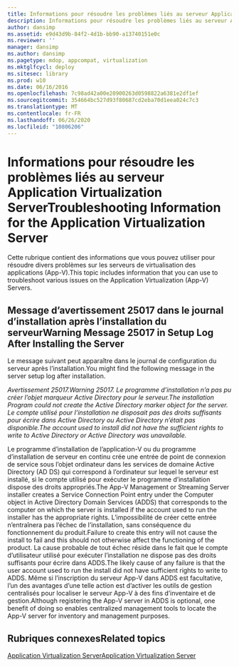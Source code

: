 ```yaml
---
title: Informations pour résoudre les problèmes liés au serveur Application Virtualization Server
description: Informations pour résoudre les problèmes liés au serveur Application Virtualization Server
author: dansimp
ms.assetid: e9d43d9b-84f2-4d1b-bb90-a13740151e0c
ms.reviewer: ''
manager: dansimp
ms.author: dansimp
ms.pagetype: mdop, appcompat, virtualization
ms.mktglfcycl: deploy
ms.sitesec: library
ms.prod: w10
ms.date: 06/16/2016
ms.openlocfilehash: 7c98ad42a00e20900263d0598822a6381e2df1ef
ms.sourcegitcommit: 354664bc527d93f80687cd2eba70d1eea024c7c3
ms.translationtype: MT
ms.contentlocale: fr-FR
ms.lasthandoff: 06/26/2020
ms.locfileid: "10806206"
---
```

# <span data-ttu-id="fe1b7-103">Informations pour résoudre les problèmes liés au serveur Application Virtualization Server</span><span class="sxs-lookup"><span data-stu-id="fe1b7-103">Troubleshooting Information for the Application Virtualization Server</span></span>


<span data-ttu-id="fe1b7-104">Cette rubrique contient des informations que vous pouvez utiliser pour résoudre divers problèmes sur les serveurs de virtualisation des applications (App-V).</span><span class="sxs-lookup"><span data-stu-id="fe1b7-104">This topic includes information that you can use to troubleshoot various issues on the Application Virtualization (App-V) Servers.</span></span>

## <span data-ttu-id="fe1b7-105">Message d’avertissement 25017 dans le journal d’installation après l’installation du serveur</span><span class="sxs-lookup"><span data-stu-id="fe1b7-105">Warning Message 25017 in Setup Log After Installing the Server</span></span>


<span data-ttu-id="fe1b7-106">Le message suivant peut apparaître dans le journal de configuration du serveur après l’installation.</span><span class="sxs-lookup"><span data-stu-id="fe1b7-106">You might find the following message in the server setup log after installation.</span></span>

*<span data-ttu-id="fe1b7-107">Avertissement 25017.</span><span class="sxs-lookup"><span data-stu-id="fe1b7-107">Warning 25017.</span></span> <span data-ttu-id="fe1b7-108">Le programme d’installation n’a pas pu créer l’objet marqueur Active Directory pour le serveur.</span><span class="sxs-lookup"><span data-stu-id="fe1b7-108">The installation Program could not create the Active Directory marker object for the server.</span></span> <span data-ttu-id="fe1b7-109">Le compte utilisé pour l’installation ne disposait pas des droits suffisants pour écrire dans Active Directory ou Active Directory n’était pas disponible.</span><span class="sxs-lookup"><span data-stu-id="fe1b7-109">The account used to install did not have the sufficient rights to write to Active Directory or Active Directory was unavailable.</span></span>*

<span data-ttu-id="fe1b7-110">Le programme d’installation de l’application-V ou du programme d’installation de serveur en continu crée une entrée de point de connexion de service sous l’objet ordinateur dans les services de domaine Active Directory (AD DS) qui correspond à l’ordinateur sur lequel le serveur est installé, si le compte utilisé pour exécuter le programme d’installation dispose des droits appropriés.</span><span class="sxs-lookup"><span data-stu-id="fe1b7-110">The App-V Management or Streaming Server installer creates a Service Connection Point entry under the Computer object in Active Directory Domain Services (ADDS) that corresponds to the computer on which the server is installed if the account used to run the installer has the appropriate rights.</span></span> <span data-ttu-id="fe1b7-111">L’impossibilité de créer cette entrée n’entraînera pas l’échec de l’installation, sans conséquence du fonctionnement du produit.</span><span class="sxs-lookup"><span data-stu-id="fe1b7-111">Failure to create this entry will not cause the install to fail and this should not otherwise affect the functioning of the product.</span></span> <span data-ttu-id="fe1b7-112">La cause probable de tout échec réside dans le fait que le compte d’utilisateur utilisé pour exécuter l’installation ne dispose pas des droits suffisants pour écrire dans ADDS.</span><span class="sxs-lookup"><span data-stu-id="fe1b7-112">The likely cause of any failure is that the user account used to run the install did not have sufficient rights to write to ADDS.</span></span> <span data-ttu-id="fe1b7-113">Même si l’inscription du serveur App-V dans ADDS est facultative, l’un des avantages d’une telle action est d’activer les outils de gestion centralisés pour localiser le serveur App-V à des fins d’inventaire et de gestion.</span><span class="sxs-lookup"><span data-stu-id="fe1b7-113">Although registering the App-V server in ADDS is optional, one benefit of doing so enables centralized management tools to locate the App-V server for inventory and management purposes.</span></span>

## <span data-ttu-id="fe1b7-114">Rubriques connexes</span><span class="sxs-lookup"><span data-stu-id="fe1b7-114">Related topics</span></span>


[<span data-ttu-id="fe1b7-115">Application Virtualization Server</span><span class="sxs-lookup"><span data-stu-id="fe1b7-115">Application Virtualization Server</span></span>](application-virtualization-server.md)

 

 





